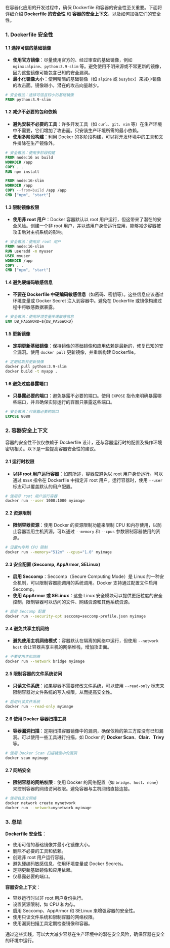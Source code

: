 在容器化应用的开发过程中，确保 Dockerfile 和容器的安全性至关重要。下面将详细介绍 **Dockerfile 的安全性** 和 **容器的安全上下文**，以及如何加强它们的安全性。

### 1. **Dockerfile 安全性**
#### 1.1 **选择可信的基础镜像**
+ **使用官方镜像**：尽量使用官方的、经过审查的基础镜像，例如 `nginx:alpine`、`python:3.9-slim` 等。避免使用不明来源或不常更新的镜像，因为这些镜像可能包含已知的安全漏洞。
+ **最小化镜像大小**：使用精简的基础镜像（如 `alpine` 或 `busybox`）来减小镜像的攻击面。镜像越小，潜在的攻击向量越少。

```dockerfile
# 安全做法：选择可信且较小的基础镜像
FROM python:3.9-slim
```

#### 1.2 **减少不必要的包和依赖**
+ **避免安装不必要的工具**：许多开发工具（如 `curl`、`git`、`vim` 等）在生产环境中不需要，它们增加了攻击面。只安装生产环境所需的最小依赖。
+ **使用多阶段构建**：利用 Docker 的多阶段构建，可以将开发环境中的工具和文件排除在生产镜像外。

```dockerfile
# 安全做法：使用多阶段构建
FROM node:16 as build
WORKDIR /app
COPY . .
RUN npm install

FROM node:16-slim
WORKDIR /app
COPY --from=build /app /app
CMD ["npm", "start"]
```

#### 1.3 **限制镜像权限**
+ **使用非 root 用户**：Docker 容器默认以 root 用户运行，但这带来了潜在的安全风险。创建一个非 root 用户，并以该用户身份运行应用，能够减少容器被攻击后对主机系统的影响。

```dockerfile
# 安全做法：使用非 root 用户
FROM node:16-slim
RUN useradd -m myuser
USER myuser
WORKDIR /app
COPY . .
CMD ["npm", "start"]
```

#### 1.4 **避免硬编码敏感信息**
+ **不要在 Dockerfile 中硬编码敏感信息**（如密码、密钥等）。这些信息应该通过环境变量或 Docker Secret 注入到容器中。避免在 Dockerfile 或镜像构建过程中将敏感数据暴露。

```dockerfile
# 安全做法：使用环境变量传递敏感信息
ENV DB_PASSWORD=${DB_PASSWORD}
```

#### 1.5 **更新镜像**
+ **定期更新基础镜像**：保持镜像的基础镜像和应用依赖是最新的，修复已知的安全漏洞。使用 `docker pull` 更新镜像，并重新构建 Dockerfile。

```bash
# 定期拉取并更新镜像
docker pull python:3.9-slim
docker build -t myapp .
```

#### 1.6 **避免过度暴露端口**
+ **只暴露必要的端口**：避免暴露不必要的端口。使用 `EXPOSE` 指令来明确暴露哪些端口，并且确保实际运行的容器只暴露这些端口。

```dockerfile
# 安全做法：只暴露必要的端口
EXPOSE 8080
```

### 2. **容器安全上下文**
容器的安全性不仅仅依赖于 Dockerfile 设计，还与容器运行时的配置及操作环境密切相关。以下是一些提高容器安全性的建议。

#### 2.1 **运行时权限**
+ **以非 root 用户运行容器**：如前所述，容器应避免以 root 用户身份运行。可以通过 `USER` 指令在 Dockerfile 中指定非 root 用户。运行容器时，使用 `--user` 标志可以覆盖默认的用户配置。

```bash
# 使用非 root 用户运行容器
docker run --user 1000:1000 myimage
```

#### 2.2 **资源限制**
+ **限制容器资源**：使用 Docker 的资源限制功能来限制 CPU 和内存使用，以防止容器滥用主机资源。可以通过 `--memory` 和 `--cpus` 参数限制容器使用的资源。

```bash
# 设置内存和 CPU 限制
docker run --memory="512m" --cpus="1.0" myimage
```

#### 2.3 **安全配置 (Seccomp, AppArmor, SELinux)**
+ **启用 Seccomp**：Seccomp（Secure Computing Mode）是 Linux 的一种安全机制，可以限制容器能调用的系统调用。Docker 支持通过配置文件启用 Seccomp。
+ **使用 AppArmor 或 SELinux**：这些 Linux 安全模块可以提供更细粒度的安全控制，限制容器可以访问的文件、网络资源和其他系统资源。

```bash
# 启用 Seccomp 配置
docker run --security-opt seccomp=seccomp-profile.json myimage
```

#### 2.4 **避免共享主机网络**
+ **避免使用主机网络模式**：容器默认在隔离的网络中运行，但使用 `--network host` 会让容器共享主机的网络堆栈，增加攻击面。

```bash
# 不要使用主机网络
docker run --network bridge myimage
```

#### 2.5 **限制容器的文件系统访问**
+ **只读文件系统**：如果容器不需要修改文件系统，可以使用 `--read-only` 标志来限制容器对文件系统的写入权限，从而提高安全性。

```bash
# 启用只读文件系统
docker run --read-only myimage
```

#### 2.6 **使用 Docker 容器扫描工具**
+ **容器漏洞扫描**：定期扫描容器镜像中的漏洞，确保依赖的第三方库没有已知漏洞。可以使用一些工具进行扫描，如 Docker 的 **Docker Scan**、**Clair**、**Trivy** 等。

```bash
# 使用 Docker Scan 扫描镜像中的漏洞
docker scan myimage
```

#### 2.7 **网络安全**
+ **限制容器的网络权限**：使用 Docker 的网络配置（如 `bridge`、`host`、`none`）来控制容器的网络访问权限。避免容器与主机网络直接连接。

```bash
# 使用自定义网络
docker network create mynetwork
docker run --network=mynetwork myimage
```

### 3. **总结**
**Dockerfile 安全性**：

+ 使用可信的基础镜像并最小化镜像大小。
+ 删除不必要的工具和依赖。
+ 创建非 root 用户运行容器。
+ 避免硬编码敏感信息，使用环境变量或 Docker Secrets。
+ 定期更新基础镜像和应用依赖。
+ 仅暴露必要的端口。

**容器安全上下文**：

+ 容器运行时以非 root 用户身份执行。
+ 设置资源限制，如 CPU 和内存。
+ 启用 Seccomp、AppArmor 和 SELinux 来增强容器的安全性。
+ 使用只读文件系统和限制容器的网络权限。
+ 使用漏洞扫描工具定期检查镜像和容器。

通过这些实践，可以大大减少容器在生产环境中的潜在安全风险，确保容器在安全的环境中运行。

